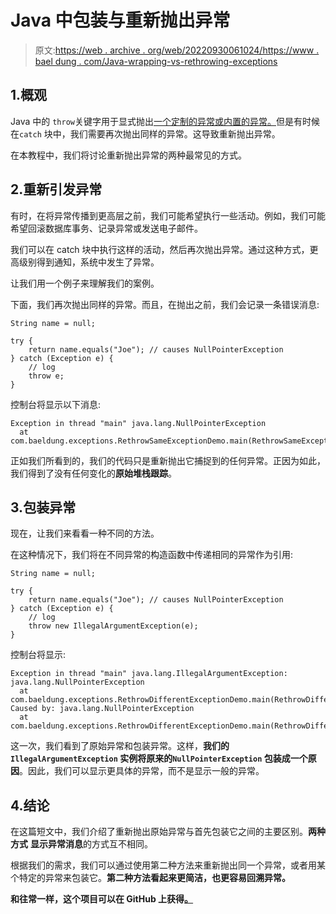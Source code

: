 # Java 中包装与重新抛出异常

> 原文:[https://web . archive . org/web/20220930061024/https://www . bael dung . com/Java-wrapping-vs-rethrowing-exceptions](https://web.archive.org/web/20220930061024/https://www.baeldung.com/java-wrapping-vs-rethrowing-exceptions)

## 1.概观

Java 中的 `throw`关键字用于显式抛出[一个定制的异常或内置的异常。](/web/20221207032034/https://www.baeldung.com/java-exceptions)但是有时候在`catch` 块中，我们需要再次抛出同样的异常。这导致重新抛出异常。

在本教程中，我们将讨论重新抛出异常的两种最常见的方式。

## 2.重新引发异常

有时，在将异常传播到更高层之前，我们可能希望执行一些活动。例如，我们可能希望回滚数据库事务、记录异常或发送电子邮件。

我们可以在 catch 块中执行这样的活动，然后再次抛出异常。通过这种方式，更高级别得到通知，系统中发生了异常。

让我们用一个例子来理解我们的案例。

下面，我们再次抛出同样的异常。而且，在抛出之前，我们会记录一条错误消息:

```
String name = null;

try {
    return name.equals("Joe"); // causes NullPointerException
} catch (Exception e) {
    // log
    throw e;
}
```

控制台将显示以下消息:

```
Exception in thread "main" java.lang.NullPointerException
  at com.baeldung.exceptions.RethrowSameExceptionDemo.main(RethrowSameExceptionDemo.java:16)
```

正如我们所看到的，我们的代码只是重新抛出它捕捉到的任何异常。正因为如此，我们得到了没有任何变化的**原始堆栈跟踪**。

## 3.包装异常

现在，让我们来看看一种不同的方法。

在这种情况下，我们将在不同异常的构造函数中传递相同的异常作为引用:

```
String name = null;

try {
    return name.equals("Joe"); // causes NullPointerException
} catch (Exception e) {
    // log
    throw new IllegalArgumentException(e);
}
```

控制台将显示:

```
Exception in thread "main" java.lang.IllegalArgumentException: java.lang.NullPointerException
  at com.baeldung.exceptions.RethrowDifferentExceptionDemo.main(RethrowDifferentExceptionDemo.java:24)
Caused by: java.lang.NullPointerException
  at com.baeldung.exceptions.RethrowDifferentExceptionDemo.main(RethrowDifferentExceptionDemo.java:18) 
```

这一次，我们看到了原始异常和包装异常。这样，**我们的`IllegalArgumentException` 实例将原来的`NullPointerException` 包装成一个原因**。因此，我们可以显示更具体的异常，而不是显示一般的异常。

## 4.结论

在这篇短文中，我们介绍了重新抛出原始异常与首先包装它之间的主要区别。**两种方式** **显示异常消息**的方式互不相同。

根据我们的需求，我们可以通过使用第二种方法来重新抛出同一个异常，或者用某个特定的异常来包装它。****第二种方法看起来更简洁，也更容易回溯异常**。**

 **和往常一样，这个项目可以在 GitHub 上获得[。](https://web.archive.org/web/20221207032034/https://github.com/eugenp/tutorials/tree/master/core-java-modules/core-java-exceptions-2)**